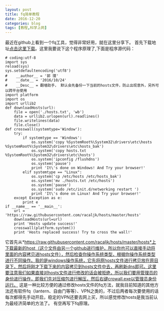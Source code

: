 ```yaml
---
layout: post
title: fq简单教程
date: 2016-12-20
categories: blog
tags: [教程,科学上网]
---
```



最近在github上看到一个fq工具，觉得非常好用，就在这里分享下。
首先下载地址[点击这里下载](https://github.com/guoruibiao/crosswall/raw/master/res/crowall.rar)。这里我要说下这个程序原理了,下面是程序源代码：

```
# coding:utf-8
import sys
reload(sys)
sys.setdefaultencoding('utf8')
#    __author__ = '郭 璞'
#    __date__ = '2016/10/24'
#    __Desc__ = 翻墙助手， 默认会先备份一下当前的hosts文件，防止出现意外，另外可以跨平台使用
import platform
import os
import urllib2
def downloadHosts(url):
    file = open('./hosts.txt', 'wb')
    data = urllib2.urlopen(url).readlines()
    file.writelines(data)
    file.close()
def crosswall(systemtype='Window'):
    try:
        if systemtype == 'Windows':
            os.system('copy %SystemRoot%\System32\drivers\etc\hosts  %SystemRoot%\System32\drivers\etc\hosts_bak')
            os.system('copy hosts.txt %SystemRoot%\System32\drivers\etc\hosts')
            os.system('ipconfig /flushdns')
            os.system('pause')
            print 'It\'s done on Windows! And Try your browser!'
        elif systemtype == "Linux":
            os.system('cp /etc/hosts /etc/hosts_bak')
            os.system('mv ./hosts.txt /etc/hosts')
            os.system('pause')
            os.system('sudo /etc/init.d/networking restart ')
            print 'It\'s done on Linux! And Try your browser!'
    except Exception as e:
        print e
if __name__ == '__main__':
    url = 'https://raw.githubusercontent.com/racaljk/hosts/master/hosts'
    downloadHosts(url=url)
    print 'Hosts update success!'
    crosswall(platform.system())
    print 'Hosts replaced success! Try to cross the wall!'
```
它首先从*https://raw.githubusercontent.com/racaljk/hosts/master/hosts*上下载最新的host（这个文件由另一个github进行维护，所以你也可以直接手动将里面的内容拷贝进hosts文件），然后检查你操作系统类型，根据你操作系统类型进行不同操作。我的是windows操作系统，它先将原hosts文件进行拷贝放在原目录下，然后将刚才下载下来的内容拷贝到hosts文件中去，再刷新dns即可。这里要注意我们如果直接对hosts文件进行修改的话会被拒绝，所以我们要用管理员的身份进行操作，即我们先对压缩包进行解压，然后右键crowall.exe以管理员身份运行。
这是一种比较方便的通过修改hosts文件的fq方法，就我目前知道的其他方法还有软件fq（lantern、自由门等等）、VPN之类的，不过后两者每次要使用的话每次都得先手动开启，稳定的VPN还要去网上买，所以感觉修改hosts是我当前认为最经济简单的方法了。
有空再写下fq原理。

